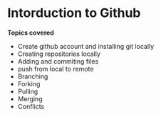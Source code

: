# Intorduction to Github

**Topics covered**

- Create github account and installing git locally
- Creating repositories locally
- Adding and commiting files
- push from local to remote
- Branching
- Forking
- Pulling
- Merging
- Conflicts